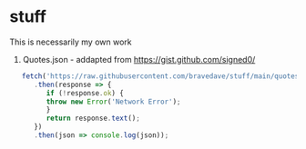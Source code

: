 # stuff

This is necessarily my own work

1. Quotes.json - addapted from https://gist.github.com/signed0/
```javascript
   fetch('https://raw.githubusercontent.com/bravedave/stuff/main/quotes.json')
      .then(response => {
         if (!response.ok) {
         throw new Error('Network Error');
         }
         return response.text();
      })
      .then(json => console.log(json));

```
